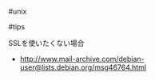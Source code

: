 #unix

#tips

SSLを使いたくない場合

* http://www.mail-archive.com/debian-user@lists.debian.org/msg46764.html





